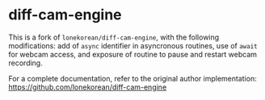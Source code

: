 # diff-cam-engine

This is a fork of `lonekorean/diff-cam-engine`, with the following modifications: add of `async` identifier in asyncronous routines, use of `await` for webcam access, and exposure of routine to pause and restart webcam recording.

For a complete documentation, refer to the original author implementation: https://github.com/lonekorean/diff-cam-engine
